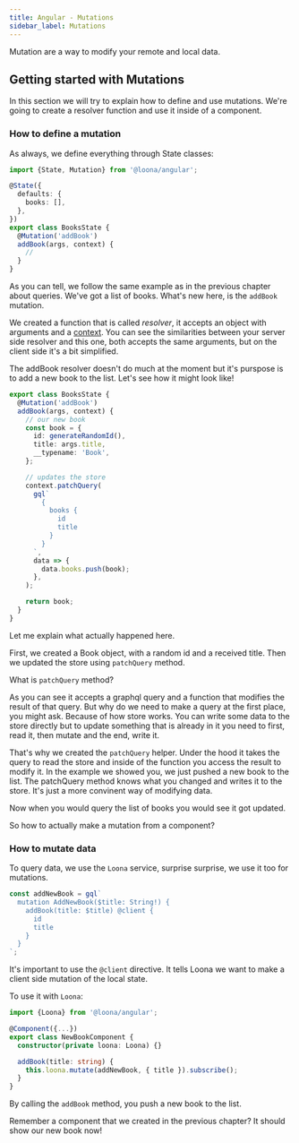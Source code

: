```yaml
---
title: Angular - Mutations
sidebar_label: Mutations
---
```


Mutation are a way to modify your remote and local data.

## Getting started with Mutations

In this section we will try to explain how to define and use mutations. We're going to create a resolver function and use it inside of a component.

### How to define a mutation

As always, we define everything through State classes:

```typescript
import {State, Mutation} from '@loona/angular';

@State({
  defaults: {
    books: [],
  },
})
export class BooksState {
  @Mutation('addBook')
  addBook(args, context) {
    //
  }
}
```

As you can tell, we follow the same example as in the previous chapter about queries. We've got a list of books. What's new here, is the `addBook` mutation.

We created a function that is called _resolver_, it accepts an object with arguments and a [context](../api/context). You can see the similarities between your server side resolver and this one, both accepts the same arguments, but on the client side it's a bit simplified.

The addBook resolver doesn't do much at the moment but it's purspose is to add a new book to the list. Let's see how it might look like!

```typescript
export class BooksState {
  @Mutation('addBook')
  addBook(args, context) {
    // our new book
    const book = {
      id: generateRandomId(),
      title: args.title,
      __typename: 'Book',
    };

    // updates the store
    context.patchQuery(
      gql`
        {
          books {
            id
            title
          }
        }
      `,
      data => {
        data.books.push(book);
      },
    );

    return book;
  }
}
```

Let me explain what actually happened here.

First, we created a Book object, with a random id and a received title. Then we updated the store using `patchQuery` method.

What is `patchQuery` method?

As you can see it accepts a graphql query and a function that modifies the result of that query. But why do we need to make a query at the first place, you might ask. Because of how store works. You can write some data to the store directly but to update something that is already in it you need to first, read it, then mutate and the end, write it.

That's why we created the `patchQuery` helper. Under the hood it takes the query to read the store and inside of the function you access the result to modify it. In the example we showed you, we just pushed a new book to the list. The patchQuery method knows what you changed and writes it to the store. It's just a more convinent way of modifying data.

Now when you would query the list of books you would see it got updated.

So how to actually make a mutation from a component?

### How to mutate data

To query data, we use the `Loona` service, surprise surprise, we use it too for mutations.

```typescript
const addNewBook = gql`
  mutation AddNewBook($title: String!) {
    addBook(title: $title) @client {
      id
      title
    }
  }
`;
```

It's important to use the `@client` directive. It tells Loona we want to make a client side mutation of the local state.

To use it with `Loona`:

```typescript
import {Loona} from '@loona/angular';

@Component({...})
export class NewBookComponent {
  constructor(private loona: Loona) {}

  addBook(title: string) {
    this.loona.mutate(addNewBook, { title }).subscribe();
  }
}
```

By calling the `addBook` method, you push a new book to the list.

Remember a component that we created in the previous chapter? It should show our new book now!
